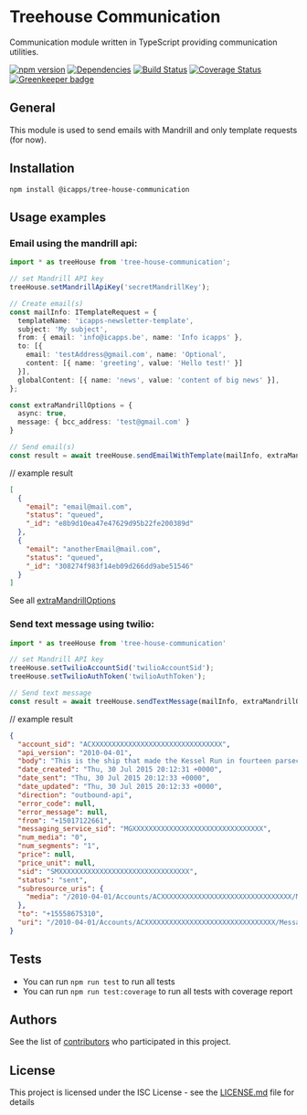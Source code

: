 # Treehouse Communication

Communication module written in TypeScript providing communication utilities.

[![npm version](https://badge.fury.io/js/%40icapps%2Ftree-house-communication.svg)](https://badge.fury.io/js/%40icapps%2Ftree-house-communication)
[![Dependencies](https://david-dm.org/icapps/tree-house-communication.svg)](https://david-dm.org/icapps/tree-house-communication.svg)
[![Build Status](https://travis-ci.com/icapps/tree-house-communication.svg?branch=master)](https://travis-ci.com/icapps/tree-house-communication)
[![Coverage Status](https://coveralls.io/repos/github/icapps/tree-house-communication/badge.svg)](https://coveralls.io/github/icapps/tree-house-communication)
[![Greenkeeper badge](https://badges.greenkeeper.io/icapps/tree-house-communication.svg)](https://greenkeeper.io/)

## General

This module is used to send emails with Mandrill and only template requests (for now).

## Installation

```shell
npm install @icapps/tree-house-communication
```

## Usage examples

### Email using the mandrill api:

```typescript
import * as treeHouse from 'tree-house-communication';

// set Mandrill API key
treeHouse.setMandrillApiKey('secretMandrillKey');

// Create email(s)
const mailInfo: ITemplateRequest = {
  templateName: 'icapps-newsletter-template',
  subject: 'My subject',
  from: { email: 'info@icapps.be', name: 'Info icapps' },
  to: [{
    email: 'testAddress@gmail.com', name: 'Optional',
    content: [{ name: 'greeting', value: 'Hello test!' }]
  }],
  globalContent: [{ name: 'news', value: 'content of big news' }],
};

const extraMandrillOptions = {
  async: true,
  message: { bcc_address: 'test@gmail.com' }
}

// Send email(s)
const result = await treeHouse.sendEmailWithTemplate(mailInfo, extraMandrillOptions);
```

// example result

```json
[
  {
    "email": "email@mail.com",
    "status": "queued",
    "_id": "e8b9d10ea47e47629d95b22fe200389d"
  },
  {
    "email": "anotherEmail@mail.com",
    "status": "queued",
    "_id": "308274f983f14eb09d266dd9abe51546"
  }
]
```

See all [extraMandrillOptions](https://mandrillapp.com/api/docs/messages.JSON.html#method=send-template)



### Send text message using twilio:

```typescript
import * as treeHouse from 'tree-house-communication'

// set Mandrill API key
treeHouse.setTwilioAccountSid('twilioAccountSid');
treeHouse.setTwilioAuthToken('twilioAuthToken');

// Send text message
const result = await treeHouse.sendTextMessage(mailInfo, extraMandrillOptions);
```

// example result
```json
{
  "account_sid": "ACXXXXXXXXXXXXXXXXXXXXXXXXXXXXXXXX",
  "api_version": "2010-04-01",
  "body": "This is the ship that made the Kessel Run in fourteen parsecs?",
  "date_created": "Thu, 30 Jul 2015 20:12:31 +0000",
  "date_sent": "Thu, 30 Jul 2015 20:12:33 +0000",
  "date_updated": "Thu, 30 Jul 2015 20:12:33 +0000",
  "direction": "outbound-api",
  "error_code": null,
  "error_message": null,
  "from": "+15017122661",
  "messaging_service_sid": "MGXXXXXXXXXXXXXXXXXXXXXXXXXXXXXXXX",
  "num_media": "0",
  "num_segments": "1",
  "price": null,
  "price_unit": null,
  "sid": "SMXXXXXXXXXXXXXXXXXXXXXXXXXXXXXXXX",
  "status": "sent",
  "subresource_uris": {
    "media": "/2010-04-01/Accounts/ACXXXXXXXXXXXXXXXXXXXXXXXXXXXXXXXX/Messages/SMXXXXXXXXXXXXXXXXXXXXXXXXXXXXXXXX/Media.json"
  },
  "to": "+15558675310",
  "uri": "/2010-04-01/Accounts/ACXXXXXXXXXXXXXXXXXXXXXXXXXXXXXXXX/Messages/SMXXXXXXXXXXXXXXXXXXXXXXXXXXXXXXXX.json"
}
```

## Tests

- You can run `npm run test` to run all tests
- You can run `npm run test:coverage` to run all tests with coverage report

## Authors

See the list of [contributors](https://github.com/icapps/tree-house-communication/contributors) who participated in this project.

## License

This project is licensed under the ISC License - see the [LICENSE.md](LICENSE.md) file for details
